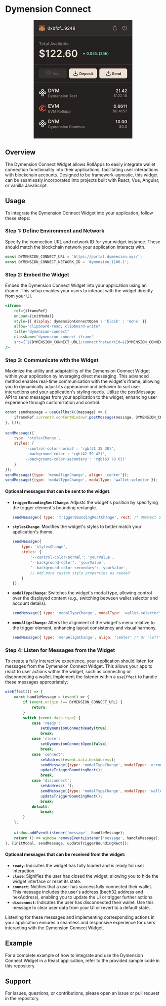 # Dymension Connect
<p align="center">
  <img src="./images/widget.png" alt="widget example">
</p>

## Overview
The Dymension Connect Widget allows RollApps to easily integrate wallet connection functionality into their applications, 
facilitating user interactions with blockchain accounts. 
Designed to be framework-agnostic, this widget can be seamlessly incorporated into projects built with React, Vue, Angular, or vanilla JavaScript.

## Usage
To integrate the Dymension Connect Widget into your application, follow these steps:

### Step 1: Define Environment and Network
Specify the connection URL and network ID for your widget instance. These should match the blockchain network your application interacts with.
```javascript
const DYMENSION_CONNECT_URL = 'https://portal.dymension.xyz/';
const DYMENSION_CONNECT_NETWORK_ID = 'dymension_1100-1';
```

### Step 2: Embed the Widget
Embed the Dymension Connect Widget into your application using an iframe. This setup enables your users to interact with the widget directly from your UI.
```jsx
<iframe
    ref={iframeRef}
    onLoad={initModal}
    style={{ display: dymensionConnectOpen ? 'block' : 'none' }}
    allow="clipboard-read; clipboard-write"
    title="dymension-connect"
    className="dymension-connect-iframe"
    src={`${DYMENSION_CONNECT_URL}/connect?networkId=${DYMENSION_CONNECT_NETWORK_ID}`}
/>
```

### Step 3: Communicate with the Widget
Maximize the utility and adaptability of the Dymension Connect Widget within your application by leveraging direct messaging. 
This advanced method enables real-time communication with the widget's iframe, allowing you to dynamically adjust its appearance and behavior to suit user interactions and your application's styling needs. 
Utilize the postMessage API to send messages from your application to the widget, enhancing user experience through customization and control.
```javascript
const sendMessage = useCallback((message) => {
    iframeRef.current?.contentWindow?.postMessage(message, DYMENSION_CONNECT_URL);
}, []);

sendMessage({
    type: 'stylesChange',
    styles: {
        '--control-color-normal': 'rgb(31 35 30)',
        '--background-color': 'rgb(42 59 42)',
        '--background-color-secondary': 'rgb(63 78 63)'
    }
});
sendMessage({type: 'menuAlignChange', align: 'center'});
sendMessage({type: 'modalTypeChange', modalType: 'wallet-selector'});
```
#### Optional messages that can be sent to the widget:
- **`triggerBoundingRectChange`**: Adjusts the widget's position by specifying the trigger element's bounding rectangle.
    ```javascript
    sendMessage({ type: 'triggerBoundingRectChange', rect: /* DOMRect object */ });
    ```
- **`stylesChange`**: Modifies the widget's styles to better match your application's theme.
    ```javascript
    sendMessage({
        type: 'stylesChange',
        styles: {
            '--control-color-normal': 'yourValue',
            '--background-color': 'yourValue',
            '--background-color-secondary': 'yourValue',
            // Add more custom style properties as needed
        }
    });
    ```
- **`modalTypeChange`**: Switches the widget's modal type, allowing control over the displayed content (e.g., switching between wallet selector and account details).
    ```javascript
    sendMessage({ type: 'modalTypeChange', modalType: 'wallet-selector' /* Or 'account' */ });
    ```
- **`menuAlignChange`**: Alters the alignment of the widget's menu relative to the trigger element, enhancing layout consistency and visual harmony.
    ```javascript
    sendMessage({ type: 'menuAlignChange', align: 'center' /* Or 'left', 'right' */ });
    ```
  
### Step 4: Listen for Messages from the Widget
To create a fully interactive experience, your application should listen for messages from the Dymension Connect Widget. 
This allows your app to react to user actions within the widget, such as connecting or disconnecting a wallet. 
Implement the listener within a `useEffect` to handle these messages appropriately:
```javascript
useEffect(() => {
    const handleMessage = (event) => {
        if (event.origin !== DYMENSION_CONNECT_URL) {
            return;
        }
        switch (event.data.type) {
            case 'ready':
                setDymensionConnectReady(true);
                break;
            case 'close':
                setDymensionConnectOpen(false);
                break;
            case 'connect':
                setAddress(event.data.hexAddress);
                sendMessage({type: 'modalTypeChange', modalType: 'account'});
                updateTriggerBoundingRect();
                break;
            case 'disconnect':
                setAddress('');
                sendMessage({type: 'modalTypeChange', modalType: 'wallet-selector'});
                updateTriggerBoundingRect();
                break;
            default:
                break;
        }
    };

    window.addEventListener('message', handleMessage);
    return () => window.removeEventListener('message', handleMessage);
}, [initModal, sendMessage, updateTriggerBoundingRect]);
```
#### Optional messages that can be received from the widget:
- **`ready`**: Indicates the widget has fully loaded and is ready for user interaction.
- **`close`**: Signifies the user has closed the widget, allowing you to hide the widget interface or reset its state.
- **`connect`**: Notifies that a user has successfully connected their wallet. This message includes the user's address (bech32 address and hexAddress), enabling you to update the UI or trigger further actions.
- **`disconnect`**: Indicates the user has disconnected their wallet. Use this message to clear user data from your UI or revert to a default state.

Listening for these messages and implementing corresponding actions in your application ensures a seamless and responsive experience for users interacting with the Dymension Connect Widget.

## Example
For a complete example of how to integrate and use the Dymension Connect Widget in a React application, refer to the provided sample code in this repository.

## Support
For issues, questions, or contributions, please open an issue or pull request in the repository.
